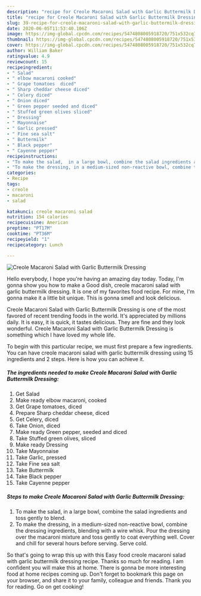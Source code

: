 ```yaml
---
description: "recipe for Creole Macaroni Salad with Garlic Buttermilk Dressing | how to make easy Creole Macaroni Salad with Garlic Buttermilk Dressing"
title: "recipe for Creole Macaroni Salad with Garlic Buttermilk Dressing | how to make easy Creole Macaroni Salad with Garlic Buttermilk Dressing"
slug: 39-recipe-for-creole-macaroni-salad-with-garlic-buttermilk-dressing-how-to-make-easy-creole-macaroni-salad-with-garlic-buttermilk-dressing
date: 2020-06-05T11:53:40.106Z
image: https://img-global.cpcdn.com/recipes/5474808005918720/751x532cq70/creole-macaroni-salad-with-garlic-buttermilk-dressing-recipe-main-photo.jpg
thumbnail: https://img-global.cpcdn.com/recipes/5474808005918720/751x532cq70/creole-macaroni-salad-with-garlic-buttermilk-dressing-recipe-main-photo.jpg
cover: https://img-global.cpcdn.com/recipes/5474808005918720/751x532cq70/creole-macaroni-salad-with-garlic-buttermilk-dressing-recipe-main-photo.jpg
author: William Baker
ratingvalue: 4.9
reviewcount: 15
recipeingredient:
- " Salad"
- " elbow macaroni cooked"
- " Grape tomatoes  diced"
- " Sharp cheddar cheese diced"
- " Celery diced"
- " Onion diced"
- " Green pepper seeded and diced"
- " Stuffed green olives sliced"
- " Dressing"
- " Mayonnaise"
- " Garlic pressed"
- " Fine sea salt"
- " Buttermilk"
- " Black pepper"
- " Cayenne pepper"
recipeinstructions:
- "To make the salad,  in a large bowl, combine the salad ingredients and toss gently to blend."
- "To make the dressing, in a medium-sized non-reactive bowl, combine the dressing ingredients,  blending with a wire whisk. Pour the dressing over the macaroni mixture and toss gently to coat everything well. Cover and chill for several hours before serving. Serve cold."
categories:
- Recipe
tags:
- creole
- macaroni
- salad

katakunci: creole macaroni salad 
nutrition: 154 calories
recipecuisine: American
preptime: "PT17M"
cooktime: "PT36M"
recipeyield: "1"
recipecategory: Lunch

---
```



![Creole Macaroni Salad with Garlic Buttermilk Dressing](https://img-global.cpcdn.com/recipes/5474808005918720/751x532cq70/creole-macaroni-salad-with-garlic-buttermilk-dressing-recipe-main-photo.jpg)

Hello everybody, I hope you're having an amazing day today. Today, I'm gonna show you how to make a Good dish, creole macaroni salad with garlic buttermilk dressing. It is one of my favorites food recipe. For mine, I'm gonna make it a little bit unique. This is gonna smell and look delicious.

Creole Macaroni Salad with Garlic Buttermilk Dressing is one of the most favored of recent trending foods in the world. It's appreciated by millions daily. It is easy, it is quick, it tastes delicious. They are fine and they look wonderful. Creole Macaroni Salad with Garlic Buttermilk Dressing is something which I have loved my whole life.




To begin with this particular recipe, we must first prepare a few ingredients. You can have creole macaroni salad with garlic buttermilk dressing using 15 ingredients and 2 steps. Here is how you can achieve it.

<!--inarticleads1-->

##### The ingredients needed to make Creole Macaroni Salad with Garlic Buttermilk Dressing:

1. Get  Salad
1. Make ready  elbow macaroni, cooked
1. Get  Grape tomatoes,  diced
1. Prepare  Sharp cheddar cheese, diced
1. Get  Celery, diced
1. Take  Onion, diced
1. Make ready  Green pepper, seeded and diced
1. Take  Stuffed green olives, sliced
1. Make ready  Dressing
1. Take  Mayonnaise
1. Take  Garlic, pressed
1. Take  Fine sea salt
1. Take  Buttermilk
1. Take  Black pepper
1. Take  Cayenne pepper




<!--inarticleads2-->

##### Steps to make Creole Macaroni Salad with Garlic Buttermilk Dressing:

1. To make the salad,  in a large bowl, combine the salad ingredients and toss gently to blend.
1. To make the dressing, in a medium-sized non-reactive bowl, combine the dressing ingredients,  blending with a wire whisk. Pour the dressing over the macaroni mixture and toss gently to coat everything well. Cover and chill for several hours before serving. Serve cold.




So that's going to wrap this up with this Easy food creole macaroni salad with garlic buttermilk dressing recipe. Thanks so much for reading. I am confident you will make this at home. There is gonna be more interesting food at home recipes coming up. Don't forget to bookmark this page on your browser, and share it to your family, colleague and friends. Thank you for reading. Go on get cooking!
